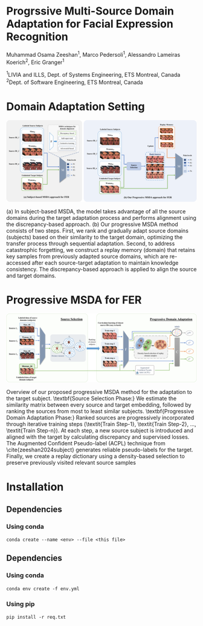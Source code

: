 # Progrssive Multi-Source Domain Adaptation for Facial Expression Recognition 

Muhammad Osama Zeeshan<sup>1</sup>, Marco Pedersoli<sup>1</sup>, Alessandro Lameiras Koerich<sup>2</sup>, Eric Granger<sup>1</sup>

<sup>1</sup>LIVIA and ILLS, Dept. of Systems Engineering, ETS Montreal, Canada <br />
<sup>2</sup>Dept. of Software Engineering, ETS Montreal, Canada

# Domain Adaptation Setting
<p align="center">
  <img src="./assets/old_proposed_sys.png">
</p>
(a) In subject-based MSDA, the model takes advantage of all the source domains during the target adaptation process and performs alignment using the discrepancy-based approach. (b) Our progressive MSDA method consists of two steps. First, we rank and gradually adapt source domains (subjects) based on their similarity to the target domain, optimizing the transfer process through sequential adaptation. Second, to address catastrophic forgetting, we construct a replay memory (domain) that retains key samples from previously adapted source domains, which are re-accessed after each source-target adaptation to maintain knowledge consistency. The discrepancy-based approach is applied to align the source and target domains.

# Progressive MSDA for FER
<p align="center">
  <img src="./assets/p_msda.png">
</p>

Overview of our proposed progressive MSDA method for the adaptation to the target subject. \textbf{Source Selection Phase:} We estimate the similarity matrix between every source and target embedding, followed by ranking the sources from most to least similar subjects. \textbf{Progressive Domain Adaptation Phase:} 
Ranked sources are progressively incorporated through iterative training steps (\textit{Train Step-1}, \textit{Train Step-2}, ..., \textit{Train Step-n}). At each step, a new source subject is introduced and aligned with the target by calculating discrepancy and supervised losses. The Augmented Confident Pseudo-label (ACPL) technique from \cite{zeeshan2024subject} generates reliable pseudo-labels for the target. Finally, we create a replay dictionary using a density-based selection to preserve previously visited relevant source samples

# Installation

## Dependencies

### Using conda

```
conda create --name <env> --file <this file>
```

## Dependencies

### Using conda

```
conda env create -f env.yml
```


### Using pip

```
pip install -r req.txt
```
